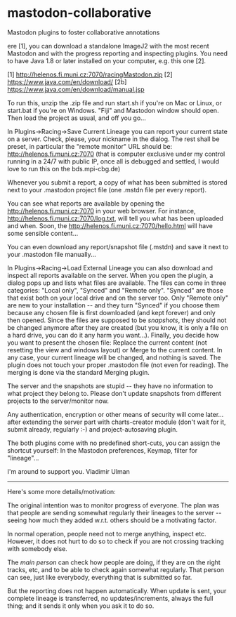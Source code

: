 # mastodon-collaborative
Mastodon plugins to foster collaborative annotations


ere [1], you can download a standalone ImageJ2 with the most recent Mastodon
and with the progress reporting and inspecting plugins. You need to have Java
1.8 or later installed on your computer, e.g. this one [2].

[1] http://helenos.fi.muni.cz:7070/racingMastodon.zip
[2] https://www.java.com/en/download/
[2b] https://www.java.com/en/download/manual.jsp

To run this, unzip the .zip file and run start.sh if you're on Mac or Linux, or
start.bat if you're on Windows. "Fiji" and Mastodon window should open.
Then load the project as usual, and off you go...

In Plugins->Racing->Save Current Lineage you can report your current state on a
server. Check, please, your nickname in the dialog. The rest shall be preset, in
particular the "remote monitor" URL should be: http://helenos.fi.muni.cz:7070
(that is computer exclusive under my control running in a 24/7 with public IP,
once all is debugged and settled, I would love to run this on the bds.mpi-cbg.de)

Whenever you submit a report, a copy of what has been submitted is stored next
to your .mastodon project file (one .mstdn file per every report).

You can see what reports are available by opening the http://helenos.fi.muni.cz:7070 in your web browser.
For instance, http://helenos.fi.muni.cz:7070/log.txt, will tell you what has been uploaded and when.
Soon, the http://helenos.fi.muni.cz:7070/hello.html will have some sensible content...

You can even download any report/snapshot file (.mstdn) and save it next to your .mastodon file manually...

In Plugins->Racing->Load External Lineage you can also download and inspect all
reports available on the server. When you open the plugin, a dialog pops up and
lists what files are available. The files can come in three categories: "Local
only", "Synced" and "Remote only". "Synced" are those that exist both on your
local drive and on the server too. Only "Remote only" are new to your
installation -- and they turn "Synced" if you choose them because any chosen
file is first downloaded (and kept forever) and only then opened. Since the files
are supposed to be _snapshots_, they should not be changed anymore after they
are created (but you know, it is only a file on a hard drive, you can do it any
harm you want...). Finally, you decide how you want to present the chosen file:
Replace the current content (not resetting the view and windows layout) or Merge
to the current content. In any case, your current lineage will be changed, and
nothing is saved. The plugin does not touch your proper .mastodon file (not
even for reading). The merging is done via the standard Merging plugin.

The server and the snapshots are stupid -- they have no information to what
project they belong to. Please don't update snapshots from different projects to
the server/monitor now.

Any authentication, encryption or other means of security will come later...
after extending the server part with charts-creator module (don't wait for it,
submit already, regularly :-) and project-autosaving plugin.

The both plugins come with no predefined short-cuts, you can assign the shortcut
yourself: In the Mastodon preferences, Keymap, filter for "lineage"...

I'm around to support you.
Vladimir Ulman


--------------------
Here's some more details/motivation:

The original intention was to monitor progress of everyone.
The plan was that people are sending somewhat regularly their lineages to the server --
seeing how much they added w.r.t. others should be a motivating factor.

In normal operation, people need not to merge anything, inspect etc.
However, it does not hurt to do so to check if you are not crossing tracking with somebody else.

The *main person* can check how people are doing, if they are on the right tracks, etc,
and to be able to check again somewhat regularly. That person can see, just like everybody, everything that is submitted so far.

But the reporting does not happen automatically.
When update is sent, your complete lineage is transferred, no updates/increments, always the full thing;
and it sends it only when you ask it to do so.
